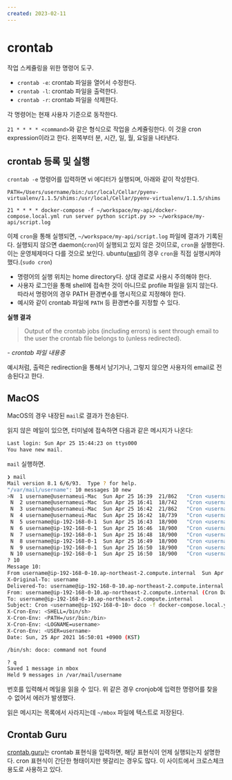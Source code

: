 ```yaml
---
created: 2023-02-11
---
```

# crontab

작업 스케쥴링을 위한 명령어 도구.

- `crontab -e`: crontab 파일을 열어서 수정한다.
- `crontab -l`: crontab 파일을 출력한다.
- `crontab -r`: crontab 파일을 삭제한다.

각 명령어는 현재 사용자 기준으로 동작한다.

`21 * * * * <command>`와 같은 형식으로 작업을 스케쥴링한다.
이 것을 cron expression이라고 한다.
왼쪽부터 분, 시간, 일, 월, 요일을 나타낸다.

## crontab 등록 및 실행

`crontab -e` 명령어를 입력하면 vi 에디터가 실행되며, 아래와 같이 작성한다.

```
PATH=/Users/username/bin:/usr/local/Cellar/pyenv-virtualenv/1.1.5/shims:/usr/local/Cellar/pyenv-virtualenv/1.1.5/shims

21 * * * * docker-compose -f ~/workspace/my-api/docker-compose.local.yml run server python script.py >> ~/workspace/my-api/script.log
```

이제 `cron`을 통해 실행되면, `~/workspace/my-api/script.log` 파일에 결과가 기록된다.
실행되지 않으면 daemon(`cron`)이 실행되고 있지 않은 것이므로, `cron`을 실행한다.
이는 운영체제마다 다를 것으로 보인다. ubuntu([wsl](./windows-subsystem-for-linux.md))의 경우 `cron`을 직접 실행시켜야 했다.(`sudo cron`)

- 명령어의 실행 위치는 home directory다. 상대 경로로 사용시 주의해야 한다.
- 사용자 로그인을 통해 shell에 접속한 것이 아니므로 profile 파일을 읽지 않는다. 따라서 명령어의 경우 PATH 환경변수를 명시적으로 지정해야 한다.
- 예시와 같이 crontab 파일에 `PATH` 등 환경변수를 지정할 수 있다.

**실행 결과**

> Output of the crontab jobs (including errors) is sent through
email to the user the crontab file belongs to (unless redirected).

*- crontab 파일 내용중*

예시처럼, 출력은 redirection을 통해서 남기거나, 그렇지 않으면 사용자의 email로 전송된다고 한다.

## MacOS

MacOS의 경우 내장된 `mail`로 결과가 전송된다.

읽지 않은 메일이 있으면, 터미널에 접속하면 다음과 같은 메시지가 나온다:

```bash
Last login: Sun Apr 25 15:44:23 on ttys000
You have new mail.
```

`mail` 실행하면.

```bash
❯ mail
Mail version 8.1 6/6/93.  Type ? for help.
"/var/mail/username": 10 messages 10 new
>N  1 username@usernameui-Mac  Sun Apr 25 16:39  21/862   "Cron <username@usernameui-MacBookPro> python ~/workspace/my-api/script.py"
 N  2 username@usernameui-Mac  Sun Apr 25 16:41  18/742   "Cron <username@usernameui-MacBookPro> doco -f docker-compose.local.yml run server python script.py"
 N  3 username@usernameui-Mac  Sun Apr 25 16:42  21/862   "Cron <username@usernameui-MacBookPro> python ~/workspace/my-api/script.py"
 N  4 username@usernameui-Mac  Sun Apr 25 16:42  18/739   "Cron <username@ip-192-168-0-10> doco -f docker-compose.local.yml run server python script.py"
 N  5 username@ip-192-168-0-1  Sun Apr 25 16:43  18/900   "Cron <username@ip-192-168-0-10> doco -f docker-compose.local.yml run server python script.py"
 N  6 username@ip-192-168-0-1  Sun Apr 25 16:46  18/900   "Cron <username@ip-192-168-0-10> doco -f docker-compose.local.yml run server python script.py"
 N  7 username@ip-192-168-0-1  Sun Apr 25 16:48  18/900   "Cron <username@ip-192-168-0-10> doco -f docker-compose.local.yml run server python script.py"
 N  8 username@ip-192-168-0-1  Sun Apr 25 16:49  18/900   "Cron <username@ip-192-168-0-10> doco -f docker-compose.local.yml run server python script.py"
 N  9 username@ip-192-168-0-1  Sun Apr 25 16:50  18/900   "Cron <username@ip-192-168-0-10> doco -f docker-compose.local.yml run server python script.py"
 N 10 username@ip-192-168-0-1  Sun Apr 25 16:50  18/900   "Cron <username@ip-192-168-0-10> doco -f docker-compose.local.yml run server python script.py"
? 10
Message 10:
From username@ip-192-168-0-10.ap-northeast-2.compute.internal  Sun Apr 25 16:50:02 2021
X-Original-To: username
Delivered-To: username@ip-192-168-0-10.ap-northeast-2.compute.internal
From: username@ip-192-168-0-10.ap-northeast-2.compute.internal (Cron Daemon)
To: username@ip-192-168-0-10.ap-northeast-2.compute.internal
Subject: Cron <username@ip-192-168-0-10> doco -f docker-compose.local.yml run server python script.py
X-Cron-Env: <SHELL=/bin/sh>
X-Cron-Env: <PATH=/usr/bin:/bin>
X-Cron-Env: <LOGNAME=username>
X-Cron-Env: <USER=username>
Date: Sun, 25 Apr 2021 16:50:01 +0900 (KST)

/bin/sh: doco: command not found

? q
Saved 1 message in mbox
Held 9 messages in /var/mail/username
```

번호를 입력해서 메일을 읽을 수 있다. 위 같은 경우 cronjob에 입력한 명령어를 찾을 수 없어서 에러가 발생했다.

읽은 메시지는 목록에서 사라지는데 `~/mbox` 파일에 텍스트로 저장된다.

## Crontab Guru

[crontab.guru](https://crontab.guru/)는 crontab 표현식을 입력하면, 해당 표현식이 언제 실행되는지 설명한다.
cron 표현식이 간단한 형태이지만 헷갈리는 경우도 많다. 이 사이트에서 크로스체크 용도로 사용하고 있다.
